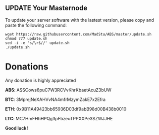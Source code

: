 ## UPDATE Your Masternode

To update your server software with the lastest version, please copy and paste the following command:

```
wget https://raw.githubusercontent.com/MadStu/ABS/master/update.sh
chmod 777 update.sh
sed -i -e 's/\r$//' update.sh
./update.sh
```

# Donations

Any donation is highly appreciated  

**ABS**: ASSCows6puC7W3RCVvKhrKbaetAcuZ3bUW 

**BTC**: 3MprejNeXAHVvNA4mfrMzymZakE7x2Efra 

**ETH**: 0x9B11A49423bb65936D03df9abB98d00B438b0010 

**LTC**: MC7HmFHhHPQg3pFbzeuTPPXXPe3SZWJJHE 



**Good luck!**
